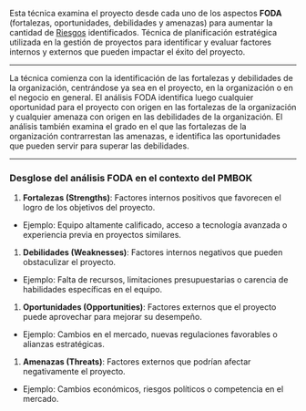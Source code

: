 Esta técnica examina el proyecto desde cada uno de los aspectos **FODA** (fortalezas, oportunidades, debilidades y amenazas) para aumentar la cantidad de [Riesgos](../assets/Riesgos.md) identificados.
Técnica de planificación estratégica utilizada en la gestión de proyectos para identificar y evaluar factores internos y externos que pueden impactar el éxito del proyecto.
****
La técnica comienza con la identificación de las fortalezas y debilidades de la organización, centrándose ya sea en el proyecto, en la organización o en el negocio en general. 
El análisis FODA identifica luego cualquier oportunidad para el proyecto con origen en las fortalezas de la organización y cualquier amenaza con origen en las debilidades de la organización. 
El análisis también examina el grado en el que las fortalezas de la organización contrarrestan las amenazas, e identifica las oportunidades que pueden servir para superar las debilidades.
****
### **Desglose del análisis FODA en el contexto del PMBOK**

1. **Fortalezas (Strengths)**: Factores internos positivos que favorecen el logro de los objetivos del proyecto. 
- Ejemplo: Equipo altamente calificado, acceso a tecnología avanzada o experiencia previa en proyectos similares.

1. **Debilidades (Weaknesses)**: Factores internos negativos que pueden obstaculizar el proyecto. 
- Ejemplo: Falta de recursos, limitaciones presupuestarias o carencia de habilidades específicas en el equipo.

1. **Oportunidades (Opportunities)**: Factores externos que el proyecto puede aprovechar para mejorar su desempeño.
- Ejemplo: Cambios en el mercado, nuevas regulaciones favorables o alianzas estratégicas.

1. **Amenazas (Threats)**: Factores externos que podrían afectar negativamente el proyecto. 
- Ejemplo: Cambios económicos, riesgos políticos o competencia en el mercado.